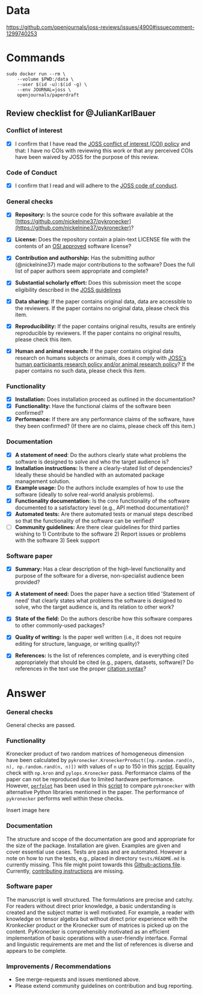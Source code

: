 # Data
https://github.com/openjournals/joss-reviews/issues/4900#issuecomment-1299740253

# Commands
```
sudo docker run --rm \
    --volume $PWD:/data \
    --user $(id -u):$(id -g) \
    --env JOURNAL=joss \
    openjournals/paperdraft
```



## Review checklist for @JulianKarlBauer

### Conflict of interest

- [x] I confirm that I have read the [JOSS conflict of interest (COI) policy](https://github.com/openjournals/joss/blob/master/COI.md) and that: I have no COIs with reviewing this work or that any perceived COIs have been waived by JOSS for the purpose of this review.

### Code of Conduct

- [x] I confirm that I read and will adhere to the [JOSS code of conduct](https://joss.theoj.org/about#code_of_conduct).

### General checks

- [x] **Repository:** Is the source code for this software available at the [https://github.com/nickelnine37/pykronecker](https://github.com/nickelnine37/pykronecker)?
- [x] **License:** Does the repository contain a plain-text LICENSE file with the contents of an [OSI approved](https://opensource.org/licenses/alphabetical) software license?
- [x] **Contribution and authorship:** Has the submitting author (@nickelnine37) made major contributions to the software? Does the full list of paper authors seem appropriate and complete?
- [x] **Substantial scholarly effort:** Does this submission meet the scope eligibility described in the [JOSS guidelines](https://joss.readthedocs.io/en/latest/submitting.html#substantial-scholarly-effort)
- [x] **Data sharing:** If the paper contains original data, data are accessible to the reviewers. If the paper contains no original data, please check this item.
- [x] **Reproducibility:** If the paper contains original results, results are entirely reproducible by reviewers. If the paper contains no original results, please check this item.
- [x] **Human and animal research:** If the paper contains original data research on humans subjects or animals, does it comply with [JOSS's human participants research policy and/or animal research policy](https://joss.readthedocs.io/en/latest/policies.html?highlight=animal#joss-policies)? If the paper contains no such data, please check this item.


### Functionality

- [x] **Installation:** Does installation proceed as outlined in the documentation?
- [x] **Functionality:** Have the functional claims of the software been confirmed?
- [x] **Performance:** If there are any performance claims of the software, have they been confirmed? (If there are no claims, please check off this item.)

### Documentation

- [x] **A statement of need**: Do the authors clearly state what problems the software is designed to solve and who the target audience is?
- [x] **Installation instructions:** Is there a clearly-stated list of dependencies? Ideally these should be handled with an automated package management solution.
- [x] **Example usage:** Do the authors include examples of how to use the software (ideally to solve real-world analysis problems).
- [x] **Functionality documentation:** Is the core functionality of the software documented to a satisfactory level (e.g., API method documentation)?
- [x] **Automated tests:** Are there automated tests or manual steps described so that the functionality of the software can be verified?
- [ ] **Community guidelines:** Are there clear guidelines for third parties wishing to 1) Contribute to the software 2) Report issues or problems with the software 3) Seek support

### Software paper

- [x] **Summary:** Has a clear description of the high-level functionality and purpose of the software for a diverse, non-specialist audience been provided?
- [x] **A statement of need:** Does the paper have a section titled 'Statement of need' that clearly states what problems the software is designed to solve, who the target audience is, and its relation to other work?
- [x] **State of the field:** Do the authors describe how this software compares to other commonly-used packages?
- [x] **Quality of writing:** Is the paper well written (i.e., it does not require editing for structure, language, or writing quality)?
- [x] **References:** Is the list of references complete, and is everything cited appropriately that should be cited (e.g., papers, datasets, software)? Do references in the text use the proper [citation syntax](https://pandoc.org/MANUAL.html#extension-citations)?


# Answer

### General checks
General checks are passed.

### Functionality
Kronecker product of two random matrices of homogeneous dimension have been calculated
by `pykronecker.KroneckerProduct([np.random.rand(n, n), np.random.rand(n, n)])`
with values of `n` up to 150 in this
[script](https://github.com/JulianKarlBauer/pykronecker/blob/review/review/performance_example_01.py).
Equality check with `np.kron` and `pylops.Kronecker` pass.
Performance claims of the paper can not be reproduced due to limited hardware performance.
However, [`perfplot`](https://github.com/nschloe/perfplot) has been used in this [script](https://github.com/JulianKarlBauer/pykronecker/blob/review/review/performance_example_01.py) to
compare `pykronecker` with alternative Python libraries mentioned in the paper.
The performance of `pykronecker` performs well within these checks.

Insert image here

### Documentation
The structure and scope of the documentation are good and appropriate for the size of the package.
Installation are given.
Examples are given and cover essential use cases.
Tests are pass and are automated.
However a note on how to run the tests, e.g., placed in directory `tests/README.md`
is currently missing.
This file might point towards this [Github-actions file](https://github.com/nickelnine37/pykronecker/blob/main/.github/workflows/tests.yml).
Currently, [contributing instructions](https://docs.github.com/en/communities/setting-up-your-project-for-healthy-contributions/setting-guidelines-for-repository-contributors) are missing.

### Software paper

The manuscript is well structured. The formulations are precise and catchy. For readers without direct prior knowledge, a basic understanding is created and the subject matter is well motivated. 
For example, a reader with knowledge on tensor algebra but without direct prior experience with the Kronkecker product or the Kronecker sum of matrices is picked up on the content.
PyKronecker is comprehensibly motivated as an efficient implementation of basic operations with a user-friendly interface.
Formal and linguistic requirements are met and the list of references is diverse and appears to be complete.


### Improvements / Recommendations
- See merge-requests and issues mentioned above.
- Please extend community guidelines on contribution and bug reporting.


